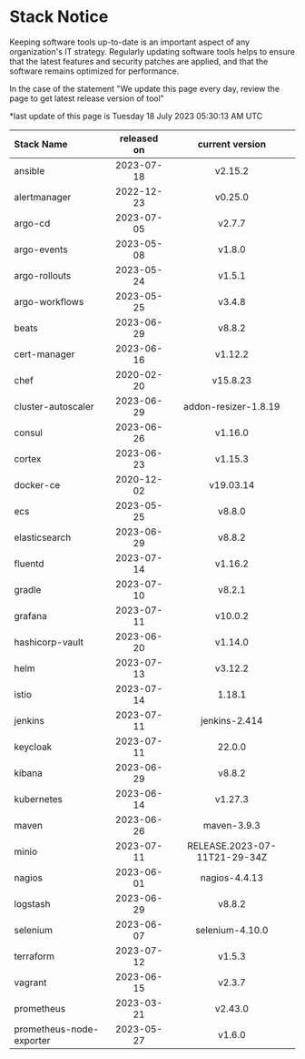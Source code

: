 # Stack Notice  
  

Keeping software tools up-to-date is an important aspect of any organization's IT strategy. Regularly updating software tools helps to ensure that the latest features and security patches are applied, and that the software remains optimized for performance.

In the case of the statement "We update this page every day, review the page to get latest release version of tool"  

*last update of this page is Tuesday 18 July 2023 05:30:13 AM UTC

<center>

| Stack Name | released on    | current version    |
| :----- | :---: | :---: |
|ansible|2023-07-18|v2.15.2|
|alertmanager|2022-12-23|v0.25.0|
|argo-cd|2023-07-05|v2.7.7|
|argo-events|2023-05-08|v1.8.0|
|argo-rollouts|2023-05-24|v1.5.1|
|argo-workflows|2023-05-25|v3.4.8|
|beats|2023-06-29|v8.8.2|
|cert-manager|2023-06-16|v1.12.2|
|chef|2020-02-20|v15.8.23|
|cluster-autoscaler|2023-06-29|addon-resizer-1.8.19|
|consul|2023-06-26|v1.16.0|
|cortex|2023-06-23|v1.15.3|
|docker-ce|2020-12-02|v19.03.14|
|ecs|2023-05-25|v8.8.0|
|elasticsearch|2023-06-29|v8.8.2|
|fluentd|2023-07-14|v1.16.2|
|gradle|2023-07-10|v8.2.1|
|grafana|2023-07-11|v10.0.2|
|hashicorp-vault|2023-06-20|v1.14.0|
|helm|2023-07-13|v3.12.2|
|istio|2023-07-14|1.18.1|
|jenkins|2023-07-11|jenkins-2.414|
|keycloak|2023-07-11|22.0.0|
|kibana|2023-06-29|v8.8.2|
|kubernetes|2023-06-14|v1.27.3|
|maven|2023-06-26|maven-3.9.3|
|minio|2023-07-11|RELEASE.2023-07-11T21-29-34Z|
|nagios|2023-06-01|nagios-4.4.13|
|logstash|2023-06-29|v8.8.2|
|selenium|2023-06-07|selenium-4.10.0|
|terraform|2023-07-12|v1.5.3|
|vagrant|2023-06-15|v2.3.7|
|prometheus|2023-03-21|v2.43.0|
|prometheus-node-exporter|2023-05-27|v1.6.0|

</center>
